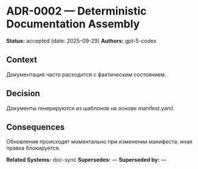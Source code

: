 # ADR-0002 — Deterministic Documentation Assembly

**Status:** accepted (date: 2025-09-29)
**Authors:** gpt-5-codex

## Context
Документация часто расходится с фактическим состоянием.


## Decision
Документы генерируются из шаблонов на основе manifest.yaml.


## Consequences
Обновления происходят моментально при изменении манифеста; иная правка блокируется.


**Related Systems:** doc-sync
**Supersedes:** —
**Superseded by:** —
